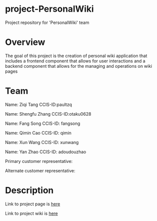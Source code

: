 # project-PersonalWiki
Project repository for 'PersonalWiki' team

# Overview

The goal of this project is the creation of personal wiki application that includes a frontend component that allows for user interactions and a backend component that allows for the managing and operations on wiki pages


# Team
Name: Ziqi Tang   CCIS-ID:paultzq

Name: Shengfu Zhang CCIS-ID:otaku0628

Name: Fang Song   CCIS-ID: fangsong

Name: Qimin Cao   CCIS-ID: qimin

Name: Xun Wang  CCIS-ID: xunwang

Name: Yan Zhao  CCIS-ID: adoudouzhao

Primary customer representative: 

Alternate customer representative: 

# Description

Link to project page is [here](https://pages.github.ccs.neu.edu/2020SPCS5500SV/project-PersonalWiki/)

Link to project wiki is [here](https://github.ccs.neu.edu/2020SPCS5500SV/project-PersonalWiki/wiki)
